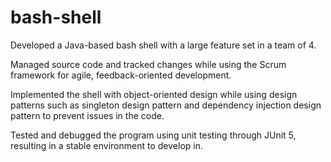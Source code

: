 # bash-shell

Developed a Java-based bash shell with a large feature set in a team of 4.

Managed source code and tracked changes while using the Scrum framework for agile, feedback-oriented development.

Implemented the shell with object-oriented design while using design patterns such as singleton design pattern and dependency injection design pattern to prevent issues in the code.

Tested and debugged the program using unit testing through JUnit 5, resulting in a stable environment to develop in.
